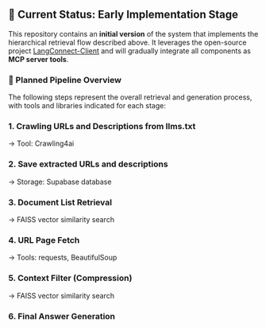 
## 🚧 Current Status: Early Implementation Stage

This repository contains an **initial version** of the system that implements the hierarchical retrieval flow described above. It leverages the open-source project [LangConnect-Client](https://github.com/teddynote-lab/LangConnect-Client) and will gradually integrate all components as **MCP server tools**.

### 🔧 Planned Pipeline Overview

The following steps represent the overall retrieval and generation process, with tools and libraries indicated for each stage:

### 1. Crawling URLs and Descriptions from llms.txt
 → Tool: Crawling4ai

### 2. Save extracted URLs and descriptions
→ Storage: Supabase database

### 3. Document List Retrieval
→ FAISS vector similarity search

### 4. URL Page Fetch
→ Tools: requests, BeautifulSoup

### 5. Context Filter (Compression)
→ FAISS vector similarity search

### 6. Final Answer Generation
